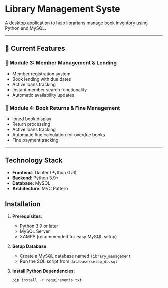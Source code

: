 # Library Management Syste

A desktop application to help librarians manage book inventory using Python and MySQL.

---

## 🚀 Current Features


### 👥 Module 3: Member Management & Lending
- Member registration system
- Book lending with due dates
- Active loans tracking
- Instant member search functionality
- Automatic availability updates

### 👥 Module 4: Book Returns & Fine Management
- loned book display
- Return processing
- Active loans tracking
- Automatic fine calculation for overdue books
- Fine payment tracking
---
## Technology Stack

- **Frontend**: Tkinter (Python GUI)
- **Backend**: Python 3.9+
- **Database**: MySQL
- **Architecture**: MVC Pattern

## Installation

1. **Prerequisites**:
   - Python 3.9 or later
   - MySQL Server
   - XAMPP (recommended for easy MySQL setup)

2. **Setup Database**:
   - Create a MySQL database named `library_management`
   - Run the SQL script from `database/setup_db.sql`

3. **Install Python Dependencies**:
   ```bash
   pip install -r requirements.txt